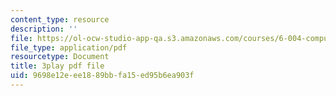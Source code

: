 ```yaml
---
content_type: resource
description: ''
file: https://ol-ocw-studio-app-qa.s3.amazonaws.com/courses/6-004-computation-structures-spring-2017/9698e12eee1889bbfa15ed95b6ea903f_dLeI7A7VezQ.pdf
file_type: application/pdf
resourcetype: Document
title: 3play pdf file
uid: 9698e12e-ee18-89bb-fa15-ed95b6ea903f
---
```

